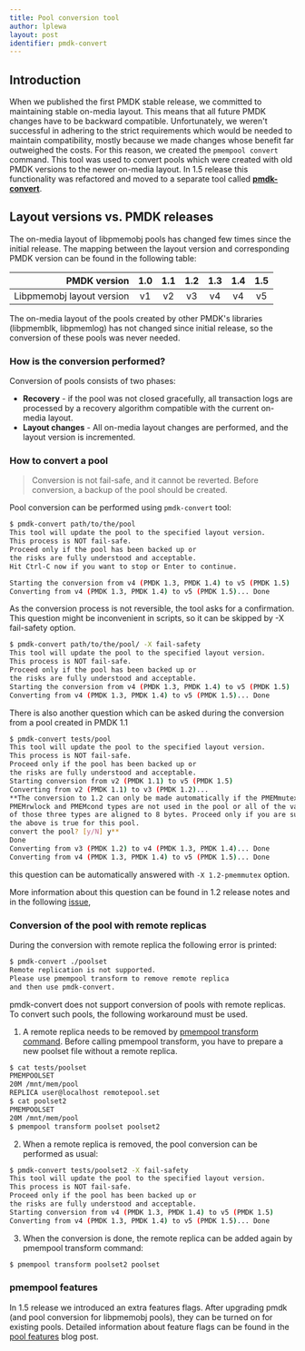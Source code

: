 ```yaml
---
title: Pool conversion tool
author: lplewa
layout: post
identifier: pmdk-convert
---
```


## Introduction

When we published the first PMDK stable release, we committed to maintaining
stable on-media layout. This means that all future PMDK
changes have to be backward compatible. Unfortunately, we weren't successful
in adhering to the strict requirements which would be needed to maintain
compatibility, mostly because we made changes whose benefit far outweighed
the costs. For this reason, we created the `pmempool convert` command. This tool was used to convert
pools which were created with old PMDK versions to the newer on-media layout.
In 1.5 release this functionality was refactored and moved to a separate tool
called [**pmdk-convert**](https://pmem.io/pmdk-convert/manpages/v1.5/pmdk-convert.1.html).

## Layout versions vs. PMDK releases

The on-media layout of libpmemobj pools has changed few times since the
initial release. The mapping between the layout version and corresponding PMDK
version can be found in the following table:

|              PMDK version | 1.0 | 1.1 | 1.2 | 1.3 | 1.4 | 1.5 |
|--------------------------:|:---:|:---:|:---:|:---:|:---:|:---:|
| Libpmemobj layout version |  v1 |  v2 |  v3 |  v4 |  v4 |  v5 |

The on-media layout of the pools created by other PMDK's libraries
(libpmemblk, libpmemlog) has not changed since initial release, so the
conversion of these pools was never needed.

### How is the conversion performed?

Conversion of pools consists of two phases:
- **Recovery** - if the pool was not closed gracefully,
all transaction logs are processed by a recovery algorithm compatible with the
current on-media layout.
- **Layout changes** - All on-media layout changes are performed, and the
layout version is incremented.

### How to convert a pool

> Conversion is not fail-safe, and it cannot
> be reverted. Before conversion, a backup of the pool should be created.

Pool conversion can be performed using `pmdk-convert` tool:

```bash
$ pmdk-convert path/to/the/pool
This tool will update the pool to the specified layout version.
This process is NOT fail-safe.
Proceed only if the pool has been backed up or
the risks are fully understood and acceptable.
Hit Ctrl-C now if you want to stop or Enter to continue.

Starting the conversion from v4 (PMDK 1.3, PMDK 1.4) to v5 (PMDK 1.5)
Converting from v4 (PMDK 1.3, PMDK 1.4) to v5 (PMDK 1.5)... Done
```

As the conversion process is not reversible, the tool asks for a confirmation.
This question might be inconvenient in scripts, so it can be skipped
by -X fail-safety option.

```bash
$ pmdk-convert path/to/the/pool/ -X fail-safety
This tool will update the pool to the specified layout version.
This process is NOT fail-safe.
Proceed only if the pool has been backed up or
the risks are fully understood and acceptable.
Starting the conversion from v4 (PMDK 1.3, PMDK 1.4) to v5 (PMDK 1.5)
Converting from v4 (PMDK 1.3, PMDK 1.4) to v5 (PMDK 1.5)... Done
```

There is also another question which can be asked during the conversion from
a pool created in PMDK 1.1

```bash
$ pmdk-convert tests/pool
This tool will update the pool to the specified layout version.
This process is NOT fail-safe.
Proceed only if the pool has been backed up or
the risks are fully understood and acceptable.
Starting conversion from v2 (PMDK 1.1) to v5 (PMDK 1.5)
Converting from v2 (PMDK 1.1) to v3 (PMDK 1.2)...
**The conversion to 1.2 can only be made automatically if the PMEMmutex,
PMEMrwlock and PMEMcond types are not used in the pool or all of the variables
of those three types are aligned to 8 bytes. Proceed only if you are sure that
the above is true for this pool.
convert the pool? [y/N] y**
Done
Converting from v3 (PMDK 1.2) to v4 (PMDK 1.3, PMDK 1.4)... Done
Converting from v4 (PMDK 1.3, PMDK 1.4) to v5 (PMDK 1.5)... Done
```
this question can be automatically answered with `-X 1.2-pmemmutex` option.

More information about this question can be found in 1.2 release notes and in
the following [issue](https://github.com/pmem/issues/issues/358),

### Conversion of the pool with remote replicas

During the conversion with remote replica the following error is printed:
```bash
$ pmdk-convert ./poolset
Remote replication is not supported.
Please use pmempool transform to remove remote replica
and then use pmdk-convert.
```
pmdk-convert does not support conversion of pools with remote replicas.
To convert such pools, the following workaround must be used.

1. A remote replica needs to be removed by [pmempool transform command](https://pmem.io/pmdk/manpages/linux/master/pmempool/pmempool-transform.1.html).
Before calling pmempool transform, you have to prepare a new poolset file
without a remote replica.
```bash
$ cat tests/poolset
PMEMPOOLSET
20M /mnt/mem/pool
REPLICA user@localhost remotepool.set
$ cat poolset2
PMEMPOOLSET
20M /mnt/mem/pool
$ pmempool transform poolset poolset2
```

2. When a remote replica is removed, the pool conversion can be
performed as usual:
```bash
$ pmdk-convert tests/poolset2 -X fail-safety
This tool will update the pool to the specified layout version.
This process is NOT fail-safe.
Proceed only if the pool has been backed up or
the risks are fully understood and acceptable.
Starting conversion from v4 (PMDK 1.3, PMDK 1.4) to v5 (PMDK 1.5)
Converting from v4 (PMDK 1.3, PMDK 1.4) to v5 (PMDK 1.5)... Done
```

3. When the conversion is done, the remote replica can be added again by
pmempool transform command:
```bash
$ pmempool transform poolset2 poolset
```

### pmempool features
In 1.5 release we introduced an extra features flags. After upgrading pmdk
(and pool conversion for libpmemobj pools), they can be turned on for
existing pools. Detailed information about feature flags can be found in
the [pool features](https://pmem.io/2018/12/05/pool-features.html) blog post.
